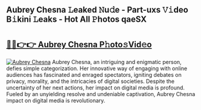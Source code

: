 ## Aubrey Chesna 𝙻eaked 𝙽u𝚍e - Part-uxs 𝚅𝚒deo B𝚒kini 𝙻eaks - Hot All 𝙿hotos qaeSX

# <h2><a href="http://ld29kp.urlbe.top/?page=Aubrey+Chesna">🔗🔗👉👉 Aubrey Chesna P𝚑oto𝚜Vid𝚎o</a></h2>

[![Aubrey Chesna](https://i.imgur.com/eBuTRDB.gif)](http://ld29kp.urlbe.top/?page=Aubrey+Chesna)
Aubrey Chesna, an intriguing and enigmatic person, defies simple categorization. Her innovative way of engaging with online audiences has fascinated and enraged spectators, igniting debates on privacy, morality, and the intricacies of digital societies. Despite the uncertainty of her next actions, her impact on digital media is profound. Fueled by an unyielding resolve and undeniable captivation, Aubrey Chesna impact on digital media is revolutionary.
